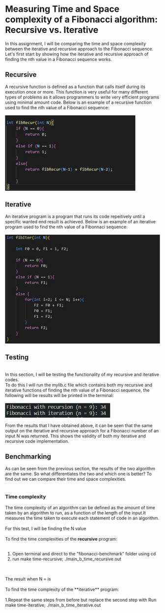 # Measuring Time and Space complexity of a Fibonacci algorithm: Recursive vs. Iterative

In this assignment, I will be comparing the time and space complexity between the iterative and recursive approach to the Fibonacci sequence.
Let's first start by showing how the iterative and recursive approach of finding the nth value in a Fibonacci sequence works.

## Recursive
A recursive function is defined as a function that calls itself during its execution once or more. This function is very useful for many different types of problems as it allows programmers to write very efficient programs using minimal amount code. Below is an example of a recursive function used to find the nth value of a Fibonacci sequence:<br>
<br>
![](Fibonacci-benchmark-images/fibonacci-recursive.PNG)


## Iterative
An iterative program is a program that runs its code repeitively until a specific wanted end result is achieved.
Below is an example of an iterative program used to find the nth value of a Fibonnaci sequence:
<br>
<br>
![](Fibonacci-benchmark-images/fibonacci-iterative.PNG)


## Testing
<br>
In this section, I will be testing the functionality of my recursive and iterative codes.
<br>
To do this I will run the mylib.c file which contains both my recursive and iterative functions of finding the nth value of a Fibonacci sequence, the following will be results will be printed in the terminal:
<br>
<br>

<img src =Fibonacci-benchmark-images/testing-code.jpg>

From the results that I have obtained above, it can be seen that the same output on the iterative and recursive approach for a Fibonacci number of an input N was returned. This shows the validity of both my iterative and recursive code implementation.

## Benchmarking
As can be seen from the previous section, the results of the two algorithm are the same. So what differentiates the two and which one is better?
To find out we can compare their time and space complexities.
<br>
<br>

### Time complexity
The time complexity of an algorithm can be defined as the amount of time taken by an algorithm to run, as a function of the length of the input.It measures the time taken to execute each statement of code in an algorithm.
<br>
<br>
For this test, I will be finding the N value 
<br>
<br>
To find the time complexities of the **recursive** program:
<br>
<br>
1. Open terminal and direct to the "fibonacci-benchmark" folder using cd <folder path> 
2. run make time-recursive; ./main_b_time_recursive.out
<br>
<br>
The result when N = is
<br>
<br>
To find the time complexity of the **iterative** program:
<br>
<br>
1.Repeat the same steps from before but replace the second step with Run make time-iterative; ./main_b_time_iterative.out
  













